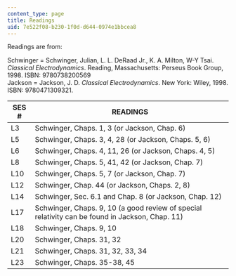 ```yaml
---
content_type: page
title: Readings
uid: 7e522f08-b230-1f0d-d644-0974e1bbcea8
---
```


Readings are from:

Schwinger = Schwinger, Julian, L. L. DeRaad Jr., K. A. Milton, W-Y Tsai. _Classical Electrodynamics_. Reading, Massachusetts: Perseus Book Group, 1998. ISBN: 9780738200569  
Jackson = Jackson, J. D. _Classical Electrodynamics_. New York: Wiley, 1998. ISBN: 9780471309321.

| SES # | READINGS |
| --- | --- |
| L3 | Schwinger, Chaps. 1, 3 (or Jackson, Chap. 6) |
| L5 | Schwinger, Chaps. 3, 4, 28 (or Jackson, Chaps. 5, 6) |
| L6 | Schwinger, Chaps. 4, 11, 26 (or Jackson, Chaps. 4, 5) |
| L8 | Schwinger, Chaps. 5, 41, 42 (or Jackson, Chap. 7) |
| L10 | Schwinger, Chaps. 5, 7 (or Jackson, Chap. 7) |
| L12 | Schwinger, Chap. 44 (or Jackson, Chaps. 2, 8) |
| L14 | Schwinger, Sec. 6.1 and Chap. 8 (or Jackson, Chap. 12) |
| L17 | Schwinger, Chaps. 9, 10 (a good review of special relativity can be found in Jackson, Chap. 11) |
| L18 | Schwinger, Chaps. 9, 10 |
| L20 | Schwinger, Chaps. 31, 32 |
| L21 | Schwinger, Chaps. 31, 32, 33, 34 |
| L23 | Schwinger, Chaps. 35-38, 45